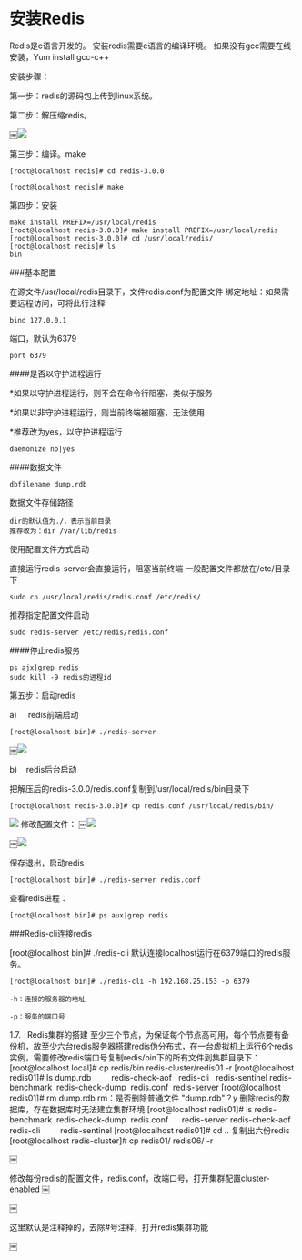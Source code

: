 # 安装Redis


Redis是c语言开发的。
安装redis需要c语言的编译环境。
如果没有gcc需要在线安装，Yum install gcc-c++

安装步骤：

第一步：redis的源码包上传到linux系统。

第二步：解压缩redis。

￼![](http://p2ehgqigv.bkt.clouddn.com/18-1-14/93043168.jpg)

第三步：编译。make 

```
[root@localhost redis]# cd redis-3.0.0

[root@localhost redis]# make

```
第四步：安装

```
make install PREFIX=/usr/local/redis
[root@localhost redis-3.0.0]# make install PREFIX=/usr/local/redis
[root@localhost redis-3.0.0]# cd /usr/local/redis/
[root@localhost redis]# ls
bin
```

###基本配置


在源文件/usr/local/redis目录下，文件redis.conf为配置文件
绑定地址：如果需要远程访问，可将此行注释

```
bind 127.0.0.1
```
端口，默认为6379

```
port 6379
```

####是否以守护进程运行

*如果以守护进程运行，则不会在命令行阻塞，类似于服务

*如果以非守护进程运行，则当前终端被阻塞，无法使用

*推荐改为yes，以守护进程运行

```
daemonize no|yes
```

####数据文件

```
dbfilename dump.rdb
```



数据文件存储路径

```
dir的默认值为./，表示当前目录
推荐改为：dir /var/lib/redis

```


使用配置文件方式启动

直接运行redis-server会直接运行，阻塞当前终端
一般配置文件都放在/etc/目录下

```
sudo cp /usr/local/redis/redis.conf /etc/redis/
```
推荐指定配置文件启动

```
sudo redis-server /etc/redis/redis.conf
```
####停止redis服务

```
ps ajx|grep redis
sudo kill -9 redis的进程id
```

第五步：启动redis

a)     redis前端启动
```
[root@localhost bin]# ./redis-server
```
￼![](http://p2ehgqigv.bkt.clouddn.com/18-1-14/44685796.jpg)

b)    redis后台启动

把解压后的redis-3.0.0/redis.conf复制到/usr/local/redis/bin目录下

```
[root@localhost redis-3.0.0]# cp redis.conf /usr/local/redis/bin/
```
![](http://p2ehgqigv.bkt.clouddn.com/18-1-14/70600255.jpg)
修改配置文件：
￼![](http://p2ehgqigv.bkt.clouddn.com/18-1-14/70669502.jpg)

￼![](http://p2ehgqigv.bkt.clouddn.com/18-1-14/42042580.jpg)


保存退出，启动redis

```
[root@localhost bin]# ./redis-server redis.conf
```
查看redis进程：

```
[root@localhost bin]# ps aux|grep redis
```
###Redis-cli连接redis

[root@localhost bin]# ./redis-cli 
默认连接localhost运行在6379端口的redis服务。

```
[root@localhost bin]# ./redis-cli -h 192.168.25.153 -p 6379

-h：连接的服务器的地址

-p：服务的端口号
```

1.7.   Redis集群的搭建
至少三个节点，为保证每个节点高可用，每个节点要有备份机，故至少六台redis服务器搭建redis伪分布式，在一台虚拟机上运行6个redis实例，需要修改redis端口号复制redis/bin下的所有文件到集群目录下：
[root@localhost local]# cp redis/bin redis-cluster/redis01 -r
[root@localhost redis01]# ls
dump.rdb         redis-check-aof   redis-cli   redis-sentinel
redis-benchmark  redis-check-dump  redis.conf  redis-server
[root@localhost redis01]# rm dump.rdb 
rm：是否删除普通文件 "dump.rdb"？y
删除redis的数据库，存在数据库时无法建立集群环境
[root@localhost redis01]# ls
redis-benchmark  redis-check-dump  redis.conf      redis-server
redis-check-aof  redis-cli         redis-sentinel
[root@localhost redis01]# cd ..
复制出六份redis
[root@localhost redis-cluster]# cp redis01/ redis06/ -r

￼


修改每份redis的配置文件，redis.conf，改端口号，打开集群配置cluster-enabled
￼

￼


这里默认是注释掉的，去除#号注释，打开redis集群功能

￼

<!--
create time: 2018-01-14 15:19:20
Author: Alfred

This file is created by Marboo<http://marboo.io> template file $MARBOO_HOME/.media/starts/default.md
本文件由 Marboo<http://marboo.io> 模板文件 $MARBOO_HOME/.media/starts/default.md 创建
-->


